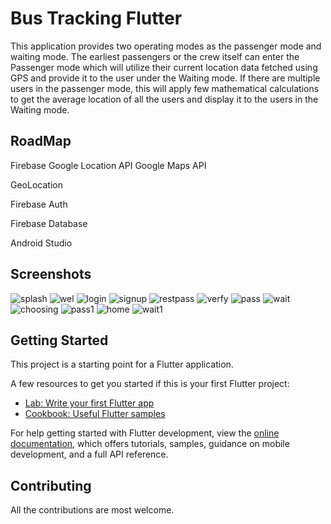 # Bus Tracking Flutter

This application provides two operating modes as the passenger mode and waiting mode. The earliest passengers or the crew itself can enter the Passenger mode which will utilize their current location data fetched using GPS and provide it to the user under the Waiting mode. If there are multiple users in the passenger mode, this will apply few mathematical calculations to get the average location of all the users and display it to the users in the Waiting mode. 

## RoadMap
Firebase Google Location API Google Maps API

GeoLocation

Firebase Auth

Firebase Database

Android Studio

## Screenshots
![splash](https://user-images.githubusercontent.com/96004825/210489256-c7e9d5e4-c4b0-4ef3-91be-704bc3c11ebd.png)
![wel](https://user-images.githubusercontent.com/96004825/210485432-08cbae0e-7542-4151-b293-27812db39d51.png) 
![login](https://user-images.githubusercontent.com/96004825/210487521-ca28eeb8-0115-4ca2-b8f4-76bd1cccf827.png)
![signup](https://user-images.githubusercontent.com/96004825/210487530-a5cfcb8b-c7fe-4cfc-a89a-a3479e5945bd.png)
![restpass](https://user-images.githubusercontent.com/96004825/210487567-ec780090-5a5e-412c-8136-33abfb580ec3.png)
![verfy](https://user-images.githubusercontent.com/96004825/210488718-540ffb04-ac19-46ae-9852-28fc05f296e5.png)
![pass](https://user-images.githubusercontent.com/96004825/210488730-0e467fc0-02b6-4138-96a4-4c20449e3d9c.png)
![wait](https://user-images.githubusercontent.com/96004825/210488741-ef2f6b2f-a59f-4e48-aebd-98a12f561852.png)
![choosing](https://user-images.githubusercontent.com/96004825/210488745-4049010d-68b6-4a7b-9bad-1e3de5bc55a9.png)
![pass1](https://user-images.githubusercontent.com/96004825/210488750-4e67f26e-9c48-4d79-bc1b-42dc9f7be628.png)
![home](https://user-images.githubusercontent.com/96004825/210488751-d3af8d0c-2094-4f92-887b-6ba7dd7ebb05.png)
![wait1](https://user-images.githubusercontent.com/96004825/210488763-8a3b4efe-9c70-46ed-abb4-7587327bcf88.png)



## Getting Started

This project is a starting point for a Flutter application.

A few resources to get you started if this is your first Flutter project:

- [Lab: Write your first Flutter app](https://docs.flutter.dev/get-started/codelab)
- [Cookbook: Useful Flutter samples](https://docs.flutter.dev/cookbook)

For help getting started with Flutter development, view the
[online documentation](https://docs.flutter.dev/), which offers tutorials,
samples, guidance on mobile development, and a full API reference.

## Contributing
All the contributions are most welcome.

